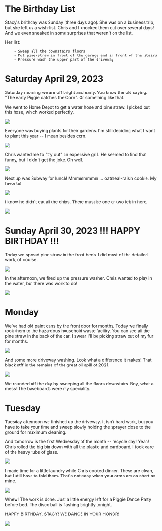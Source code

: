# The Birthday List

Stacy's brithday was Sunday (three days ago). She was on a business trip, but she left us a wish-list. Chris and I knocked them out over several days! And we even sneaked in some surprises that weren't on the list.

Her list:
```
    - Sweep all the downstairs floors
    - Put pine-straw in front of the garage and in front of the stairs
    - Pressure wash the upper part of the driveway
```

# Saturday April 29, 2023

Saturday morning we are off bright and early. You know the old saying: "The early Piggie catches the Corn". Or something like that.

We went to Home Depot to get a water hose and pine straw. I picked out this hose, which worked perfectly.

![](/blog/bday/hose.jpg)

Everyone was buying plants for their gardens. I'm still deciding what I want to plant this year -- I mean besides corn.

![](/blog/bday/plants.jpg)

Chris wanted me to "try out" an expensive grill. He seemed to find that funny, but I didn't get the joke. Oh well.

![](/blog/bday/grill.jpg)

Next up was Subway for lunch! Mmmmmmmm ... oatmeal-raisin cookie. My favorite!

![](/blog/bday/lunchCookie.jpg)

I know he didn't eat all the chips. There must be one or two left in here.

![](/blog/bday/lunchChips.jpg)

# Sunday April 30, 2023 !!! HAPPY BIRTHDAY !!!

Today we spread pine straw in the front beds. I did most of the detailed work, of course.

![](/blog/bday/straw.jpg)

In the afternoon, we fired up the pressure washer. Chris wanted to play in the water, but there was work to do!

![](/blog/bday/pressure.jpg)

# Monday

We've had old paint cans by the front door for months. Today we finally took them to the hazardous household waste facility. You can see all the pine straw in the back of the car. I swear I'll be picking straw out of my fur for months.

![](/blog/bday/hazard.jpg)

And some more driveway washing. Look what a difference it makes! That black stff is the remains of the great oil spill of 2021.

![](/blog/bday/driveway.jpg)

We rounded off the day by sweeping all the floors downstairs. Boy, what a mess! The baseboards were my speciality.

# Tuesday

Tuesday afternoon we finished up the driveway. It isn't hard work, but you have to take your time and sweep slowly holding the sprayer close to the ground for maximum cleaning.

And tomorrow is the first Wednesday of the month -- recycle day! Yeah! Chris rolled the big bin down with all the plastic and cardboard. I took care of the heavy tubs of glass.

![](/blog/bday/recycle.jpg)

I made time for a little laundry while Chris cooked dinner. These are clean, but I still have to fold them. That's not easy when your arms are as short as mine.

![](/blog/bday/laundry.jpg)

Whew! The work is done. Just a little energy left for a Piggie Dance Party before bed. The disco ball is flashing brightly tonight. 

HAPPY BIRTHDAY, STACY! WE DANCE IN YOUR HONOR!

![](/blog/bday/dance.jpg)
